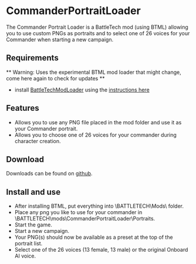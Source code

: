 # CommanderPortraitLoader
The Commander Portrait Loader is a BattleTech mod (using BTML) allowing you to use custom PNGs as portraits and to select one of 26 voices for your Commander when starting a new campaign.

## Requirements
** Warning: Uses the experimental BTML mod loader that might change, come here again to check for updates **

* install [BattleTechModLoader](https://github.com/Mpstark/BattleTechModLoader/releases) using the [instructions here](https://github.com/Mpstark/BattleTechModLoader)

## Features
- Allows you to use any PNG file placed in the mod folder and use it as your Commander portrait.
- Allows you to choose one of 26 voices for your commander during character creation.

## Download

Downloads can be found on [github](https://github.com/Morphyum/CommanderPortraitLoader/releases).
    
## Install and use
- After installing BTML, put  everything into \BATTLETECH\Mods\ folder.
- Place any png you like to use for your commander in \BATTLETECH\mods\CommanderPortraitLoader\Portraits.
- Start the game.
- Start a new campaign.
- Your PNG(s) should now be available as a preset at the top of the portrait list.
- Select one of the 26 voices (13 female, 13 male) or the original Onboard AI voice.
